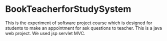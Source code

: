 # BookTeacherforStudySystem
This is the experiment of software project course which is designed for students to make an appointment for ask questions to teacher.
This is a java web project.
We used jsp servlet MVC.
